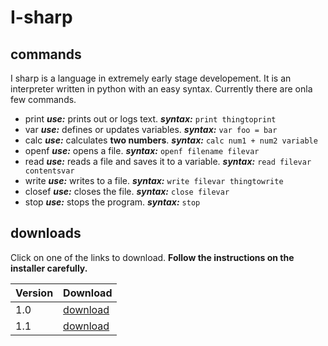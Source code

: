 # I-sharp

## commands
I sharp is a language in extremely early stage developement. It is an interpreter written in python with an easy syntax. Currently there are onla few commands.

 - print ***use:*** prints out or logs text. ***syntax:*** ```print thingtoprint```
 - var ***use:*** defines or updates variables. ***syntax:*** ```var foo = bar```
 - calc ***use:*** calculates **two numbers**. ***syntax:*** ```calc num1 + num2 variable```
 - openf ***use:*** opens a file. ***syntax:*** ```openf filename filevar```
 - read ***use:*** reads a file and saves it to a variable. ***syntax:*** ```read filevar contentsvar```
 - write ***use:*** writes to a file. ***syntax:*** ```write filevar thingtowrite```
 - closef ***use:*** closes the file. ***syntax:*** ```close filevar```
 - stop ***use:*** stops the program. ***syntax:*** ```stop```

## downloads

Click on one of the links to download. **Follow the instructions on the installer carefully.**

Version       | Download
------------- | -------------
1.0           | [download](https://github.com/Jerry288/I-sharp/raw/master/installs/windows/1.0/I%20sharp%20installer.exe)
1.1           | [download](https://github.com/Jerry288/I-sharp/raw/master/installs/windows/1.1/I%20sharp%20installer.exe)
